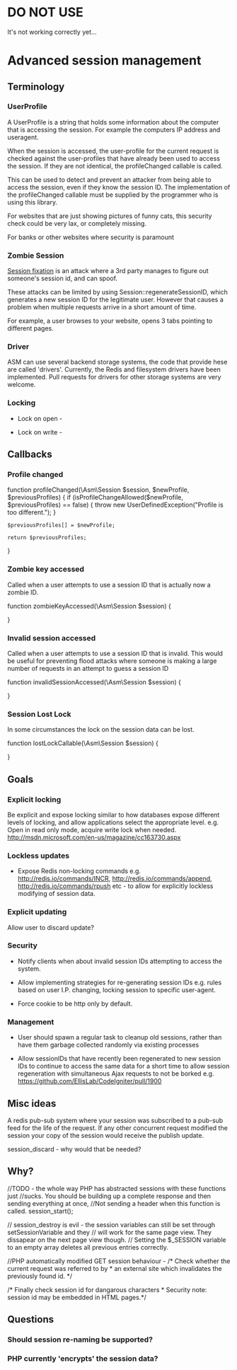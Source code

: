 
# DO NOT USE

It's not working correctly yet...

# Advanced session management

## Terminology

### UserProfile

A UserProfile is a string that holds some information about the computer that is accessing the session. For example the computers IP address and useragent.

When the session is accessed, the user-profile for the current request is checked against the user-profiles that have already been used to access the session. If they are not identical, the profileChanged callable is called.
 
This can be used to detect and prevent an attacker from being able to access the session, even if they know the session ID. The implementation of the profileChanged callable must be supplied by the programmer who is using this library.

For websites that are just showing pictures of funny cats, this security check could be very lax, or completely missing.

For banks or other websites where security is paramount



### Zombie Session

[Session fixation](https://www.owasp.org/index.php/Session_fixation) is an attack where a 3rd party manages to figure out someone's session id, and can spoof.
 
These attacks can be limited by using Session::regenerateSessionID, which generates a new session ID for the legitimate user. However that causes a problem when multiple requests arrive in a short amount of time.
 
For example, a user browses to your website, opens 3 tabs pointing to different pages.  


### Driver

ASM can use several backend storage systems, the code that provide hese are called 'drivers'. Currently, the Redis and filesystem drivers have been implemented. Pull requests for drivers for other storage systems are very welcome.


### Locking


* Lock on open - 

* Lock on write - 



## Callbacks


### Profile changed


function profileChanged(\Asm\Session $session, $newProfile, $previousProfiles) {
    if (isProfileChangeAllowed($newProfile, $previousProfiles) == false) {
        throw new UserDefinedException("Profile is too different.");
    }

    $previousProfiles[] = $newProfile;
    
    return $previousProfiles;
}

### Zombie key accessed

Called when a user attempts to use a session ID that is actually now a zombie ID. 

function zombieKeyAccessed(\Asm\Session $session) {

}

### Invalid session accessed

Called when a user attempts to use a session ID that is invalid. This would be useful for preventing flood attacks where someone is making a large number of requests in an attempt to guess a session ID

function invalidSessionAccessed(\Asm\Session $session) {

}

### Session Lost Lock 

In some circumstances the lock on the session data can be lost.

function lostLockCallable(\Asm\Session $session) {

}
















## Goals


### Explicit locking

Be explicit and expose locking similar to how databases expose different levels of locking, and allow applications select the appropriate level. e.g. Open in read only mode, acquire write lock when needed.
http://msdn.microsoft.com/en-us/magazine/cc163730.aspx


### Lockless updates

* Expose Redis non-locking commands e.g. http://redis.io/commands/INCR, http://redis.io/commands/append, http://redis.io/commands/rpush etc - to allow for explicitly lockless modifying of session data.

### Explicit updating

Allow user to discard update?

### Security

* Notify clients when about invalid session IDs attempting to access the system.


* Allow implementing strategies for re-generating session IDs e.g. rules based on user I.P. changing, locking session to specific user-agent. 

* Force cookie to be http only by default.


### Management


* User should spawn a regular task to cleanup old sessions, rather than have them garbage collected randomly via existing processes


* Allow sessionIDs that have recently been regenerated to new session IDs to continue to access the same data for a short time to allow session regeneration with simultaneous Ajax requests to not be borked e.g. https://github.com/EllisLab/CodeIgniter/pull/1900



## Misc ideas

A redis pub-sub system where your session was subscribed to a pub-sub feed for the life of the request. If any other concurrent request modified the session your copy of the session would receive the publish update.

session_discard - why would that be needed?






## Why?


//TODO - the whole way PHP has abstracted sessions with these functions just
        //sucks. You should be building up a complete response and then sending everything at once,
        //Not sending a header when this function is called.
        session_start();
        
        
        
// session_destroy is evil - the session variables can still be set through setSessionVariable and they
        // will work for the same page view. They dissapear on the next page view though.
        // Setting the $_SESSION variable to an empty array deletes all previous entries correctly.



//PHP automatically modified GET session behaviour - 
/* Check whether the current request was referred to by
	 * an external site which invalidates the previously found id. */


/* Finally check session id for dangarous characters
	 * Security note: session id may be embedded in HTML pages.*/


## Questions


### Should session re-naming be supported?

### PHP currently 'encrypts' the session data?
